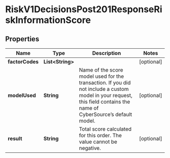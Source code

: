 
# RiskV1DecisionsPost201ResponseRiskInformationScore

## Properties
Name | Type | Description | Notes
------------ | ------------- | ------------- | -------------
**factorCodes** | **List&lt;String&gt;** |  |  [optional]
**modelUsed** | **String** | Name of the score model used for the transaction. If you did not include a custom model in your request, this field contains the name of CyberSource’s default model.  |  [optional]
**result** | **String** | Total score calculated for this order. The value cannot be negative.  |  [optional]



